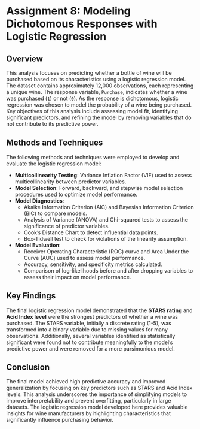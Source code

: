 # Assignment 8: Modeling Dichotomous Responses with Logistic Regression

## Overview
This analysis focuses on predicting whether a bottle of wine will be purchased based on its characteristics using a logistic regression model. The dataset contains approximately 12,000 observations, each representing a unique wine. The response variable, `Purchase`, indicates whether a wine was purchased (`1`) or not (`0`). As the response is dichotomous, logistic regression was chosen to model the probability of a wine being purchased. Key objectives of this analysis include assessing model fit, identifying significant predictors, and refining the model by removing variables that do not contribute to its predictive power.

## Methods and Techniques
The following methods and techniques were employed to develop and evaluate the logistic regression model:
- **Multicollinearity Testing**: Variance Inflation Factor (VIF) used to assess multicollinearity between predictor variables.
- **Model Selection**: Forward, backward, and stepwise model selection procedures used to optimize model performance.
- **Model Diagnostics**:
  - Akaike Information Criterion (AIC) and Bayesian Information Criterion (BIC) to compare models.
  - Analysis of Variance (ANOVA) and Chi-squared tests to assess the significance of predictor variables.
  - Cook’s Distance Chart to detect influential data points.
  - Box-Tidwell test to check for violations of the linearity assumption.
- **Model Evaluation**: 
  - Receiver Operating Characteristic (ROC) curve and Area Under the Curve (AUC) used to assess model performance.
  - Accuracy, sensitivity, and specificity metrics calculated.
  - Comparison of log-likelihoods before and after dropping variables to assess their impact on model performance.
  
## Key Findings
The final logistic regression model demonstrated that the **STARS rating** and **Acid Index level** were the strongest predictors of whether a wine was purchased. The STARS variable, initially a discrete rating (1-5), was transformed into a binary variable due to missing values for many observations. Additionally, several variables identified as statistically significant were found not to contribute meaningfully to the model’s predictive power and were removed for a more parsimonious model.

## Conclusion
The final model achieved high predictive accuracy and improved generalization by focusing on key predictors such as STARS and Acid Index levels. This analysis underscores the importance of simplifying models to improve interpretability and prevent overfitting, particularly in large datasets. The logistic regression model developed here provides valuable insights for wine manufacturers by highlighting characteristics that significantly influence purchasing behavior.

